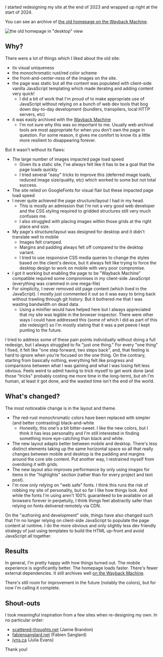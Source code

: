 I started redesigning my site at the end of 2023 and wrapped up right at the start of 2024.

You can see an archive of [the old homepage on the Wayback Machine](https://web.archive.org/web/20231221220921/https://www.scottnm.com/).

![the old homepage in "desktop" view](scottnm_old_site_screenshot.avif)

## Why?

There were a lot of things which I liked about the old site:

* its visual uniqueness
* the monochromatic rust/red color scheme 
* the front-and-center-ness of the images on the site. 
* the page was static but all the content was populated with client-side vanilla JavaScript templating which made iterating and adding content very quick!
    * I did a bit of work that I'm proud of to make appropriate use of JavaScript without relying on a bunch of web dev tools that bog down day-to-day development (bundlers, transpilers, local HTTP servers, etc)
* it was easily archived with the [Wayback Machine](https://web.archive.org/)
    * I'm not sure why this was so important to me. Usually web archival tools are most appropriate for when you don't own the page in question. For some reason, it gives me comfort to know its a little more resilient to disappearing forever.

But it wasn't without its flaws:

* The large number of images impacted page load speed
    * Given its a static site, I've always felt like it has to be a goal that the page loads quickly
    * I tried several "easy" tricks to improve this (deferred image loads, reduced image size/quality, etc) which worked to some but not total success.
* The site relied on GoogleFonts for visual flair but these impacted page load speed
* I never quite achieved the page structure/layout I had in my head.
    * This is mostly an admission that I'm not a very good web developer and the CSS styling required to gridded structures still very much confuses me.
    * I also struggled with placing images within those grids at the right place and size.
* My page's structure/layout was designed for desktop and it didn't translate well to mobile
    * Images felt cramped.
    * Margins and padding always felt off compared to the desktop variant.
    * I tried to use responsive CSS media queries to change the styles based on the client's device, but it always felt like trying to force the desktop design to work on mobile with very poor compromise.
* I got it working but enabling the page to be "Wayback Machine" compatible required some compromises in my client-side JavaScript (everything was crammed in one mega-file)
* For simplicity, I never removed old page content (which lived in the JavaScript). I mostly just commented it out so it was easy to bring back without trawling through git history. But it bothered me that I was wasting bandwidth on dead data.
    * Using a minifier would have helped here but I always appreciated that my site was legible in the browser inspector. There were other ways I could have addressed this (some of which I did as part of this site redesign!) so I'm mostly stating that it was a pet peeve I kept punting to the future.

I tried to address some of these pain points individually without doing a full redesign, but I always struggled to fix "just one thing." For every "one thing" I fixed, it felt like "one step forward, two steps back", and, that feeling is hard to ignore when you're focused on the one thing. On the contrary, starting from basically nothing, everything felt like progress and comparisons between what I was gaining and what I was losing felt less obvious. Feels weird to admit having to trick myself to get work done (and those "tricks" probably costing me more time in the long-term), but eh I'm human, at least it got done, and the wasted time isn't the end of the world.

## What's changed?

The most noticeable change is in the layout and theme.

* The red-rust monochromatic colors have been replaced with simpler (and better contrasting) black-and-white
    * Honestly, this one's a bit bitter-sweet. I like the new colors, but I think it has less personality and I'm still interested in finding something more eye-catching than black and white. 
* The new layout adapts better between mobile and desktop. There's less distinct elements taking up the same horizontal space so all that really changes between mobile and desktop is the padding and margins around the core site content. Put another way, I restrained myself from overdoing it with grids.
* The new layout also improves performance by only using images for items in the "highlights" section (rather than for every project and text post).
* I'm now only relying on "web safe" fonts. I think this runs the risk of robbing my site of personality, but so far I like how things look. And while the fonts I'm using aren't 100% guaranteed to be available on all browsers forever in perpetuity, I think things feel abstractly safer than relying on fonts delivered remotely via CDN.

On the "authoring and development" side, things have also changed such that I'm no longer relying on client-side JavaScript to populate the page content at runtime. I do the more obvious and only slightly less dev friendly strategy of just using templates to build the HTML up-front and avoid JavaScript all together.

## Results

In general, I'm pretty happy with how things turned out. The mobile experience is significantly better. The homepage loads faster. There's fewer external dependencies. It still archives well [on the Wayback Machine](http://web.archive.org/web/20240113192350/https://www.scottnm.com/).

There's still room for improvement in the future (notably the colors), but for now I'm calling it complete.

## Shout-outs

I took meaningful inspiration from a few sites when re-designing my own. In no particular order:

* [scattered-thoughts.net](https://www.scattered-thoughts.net/) (Jamie Brandon)
* [fabiensanglard.net](https://fabiensanglard.net/) (Fabien Sanglard)
* [jvns.ca](https://jvns.ca/) (Julia Evans)

Thank you!
